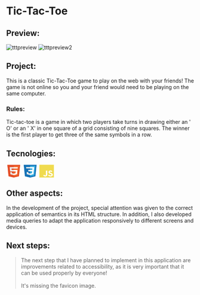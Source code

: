 # Tic-Tac-Toe
## Preview:
![tttpreview](https://user-images.githubusercontent.com/97669160/166625886-ff5ee692-e69e-46b5-affd-f56f0268a849.PNG)
![tttpreview2](https://user-images.githubusercontent.com/97669160/166625900-a9a9bb15-ad4a-4c0a-baac-b545a2f6acd4.PNG)

## Project:
This is a classic Tic-Tac-Toe game to play on the web with your friends!
The game is not online so you and your friend would need to be playing on the same computer.

### Rules: <br>
Tic-tac-toe is a game in which two players take turns in drawing either an ' O' or an ' X' in one square of a grid consisting of nine squares. The winner is the first player to get three of the same symbols in a row.

## Tecnologies:
<div style="display: inline_block">
<img align="center" alt="James-HTML" height="35" width="40" src="https://raw.githubusercontent.com/devicons/devicon/master/icons/html5/html5-original.svg">
<img align="center" alt="James-CSS" height="35" width="40" src="https://raw.githubusercontent.com/devicons/devicon/master/icons/css3/css3-original.svg">
<img align="center" alt="James-Js" height="35" width="40" src="https://raw.githubusercontent.com/devicons/devicon/master/icons/javascript/javascript-plain.svg">
</div>

## Other aspects:
In the development of the project, special attention was given to the correct application of semantics in its HTML structure.
In addition, I also developed media queries to adapt the application responsively to different screens and devices.

## Next steps:
> The next step that I have planned to implement in this application are improvements related to accessibility, as it is very important that it can be used properly by everyone! <br><br>
> It's missing the favicon image.
